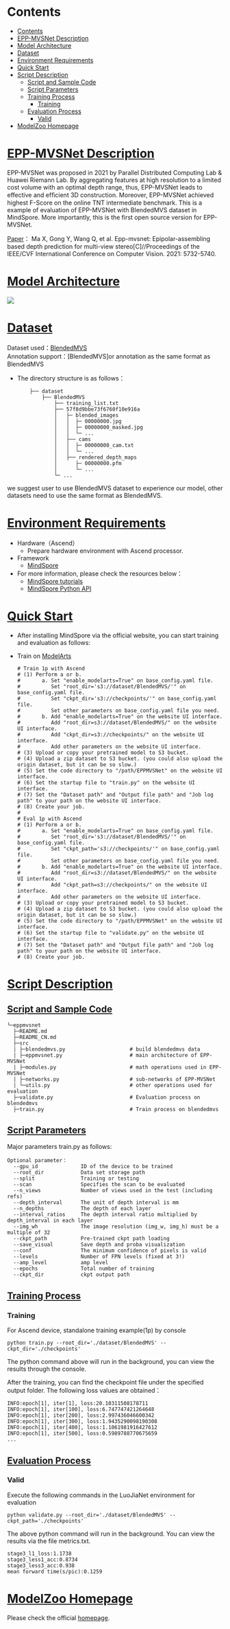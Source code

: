 # Contents

- [Contents](#contents)
- [EPP-MVSNet Description](#EPP-MVSNet-description)
- [Model Architecture](#model-architecture)
- [Dataset](#dataset)
- [Environment Requirements](#environment-requirements)
- [Quick Start](#quick-start)
- [Script Description](#script-description)
    - [Script and Sample Code](#script-and-sample-code)
    - [Script Parameters](#script-parameters)
    - [Training Process](#training-process)
        - [Training](#training)
    - [Evaluation Process](#evaluation-process)
        - [Valid](#valid)
- [ModelZoo Homepage](#modelzoo-homepage)

# [EPP-MVSNet Description](#contents)

EPP-MVSNet was proposed in 2021 by Parallel Distributed Computing Lab & Huawei Riemann Lab. By aggregating features at high resolution to a
limited cost volume with an optimal depth range, thus, EPP-MVSNet leads to effective and efﬁcient 3D construction. Moreover, EPP-MVSNet achieved
highest F-Score on the online TNT intermediate benchmark. This is a example of evaluation of EPP-MVSNet with BlendedMVS dataset in MindSpore. More
importantly, this is the first open source version for EPP-MVSNet.

[Paper](https://openaccess.thecvf.com/content/ICCV2021/html/Ma_EPP-MVSNet_Epipolar-Assembling_Based_Depth_Prediction_for_Multi-View_Stereo_ICCV_2021_paper.html)：
Ma X, Gong Y, Wang Q, et al. Epp-mvsnet: Epipolar-assembling based depth prediction for multi-view stereo[C]//Proceedings of the IEEE/CVF International Conference on Computer Vision. 2021: 5732-5740.


# [Model Architecture](#contents)

![](figs/network.png)

# [Dataset](#contents)

Dataset used：[BlendedMVS](https://github.com/YoYo000/BlendedMVS)  
Annotation support：[BlendedMVS]or annotation as the same format as BlendedMVS 

- The directory structure is as follows：

    ```text
        ├── dataset
            ├── BlendedMVS
                ├── training_list.txt
                ├── 57f8d9bbe73f6760f10e916a
                │   ├─ blended_images
                │   │  ├─ 00000000.jpg
                │   │  ├─ 00000000_masked.jpg  
                │   │  └─ ...
                │   ├── cams
                │   │  ├─ 00000000_cam.txt
                │   │  └─ ...
                │   ├── rendered_depth_maps
                │      ├─ 00000000.pfm
                │      └─ ...
                └─ ...
    ```
we suggest user to use BlendedMVS dataset to experience our model,
other datasets need to use the same format as BlendedMVS.

# [Environment Requirements](#contents)

- Hardware（Ascend）
    - Prepare hardware environment with Ascend processor.
- Framework
    - [MindSpore](https://www.mindspore.cn/install/en)
- For more information, please check the resources below：
    - [MindSpore tutorials](https://www.mindspore.cn/tutorials/en/master/index.html)
    - [MindSpore Python API](https://www.mindspore.cn/docs/en/master/index.html)

# [Quick Start](#contents)

- After installing MindSpore via the official website, you can start training and evaluation as follows:

- Train on [ModelArts](https://support.huaweicloud.com/modelarts/)

  ```text
  # Train 1p with Ascend
  # (1) Perform a or b.
  #       a. Set "enable_modelarts=True" on base_config.yaml file.
  #          Set "root_dir='s3://dataset/BlendedMVS/'" on base_config.yaml file.
  #          Set "ckpt_dir='s3://checkpoints/'" on base_config.yaml file.
  #          Set other parameters on base_config.yaml file you need.
  #       b. Add "enable_modelarts=True" on the website UI interface.
  #          Add "root_dir=s3://dataset/BlendedMVS/" on the website UI interface.
  #          Add "ckpt_dir=s3://checkpoints/" on the website UI interface.
  #          Add other parameters on the website UI interface.
  # (3) Upload or copy your pretrained model to S3 bucket.
  # (4) Upload a zip dataset to S3 bucket. (you could also upload the origin dataset, but it can be so slow.)
  # (5) Set the code directory to "/path/EPPMVSNet" on the website UI interface.
  # (6) Set the startup file to "train.py" on the website UI interface.
  # (7) Set the "Dataset path" and "Output file path" and "Job log path" to your path on the website UI interface.
  # (8) Create your job.
  #
  # Eval 1p with Ascend
  # (1) Perform a or b.
  #       a. Set "enable_modelarts=True" on base_config.yaml file.
  #          Set "root_dir='s3://dataset/BlendedMVS/'" on base_config.yaml file.
  #          Set "ckpt_path='s3://checkpoints/'" on base_config.yaml file.
  #          Set other parameters on base_config.yaml file you need.
  #       b. Add "enable_modelarts=True" on the website UI interface.
  #          Add "root_dir=s3://dataset/BlendedMVS/" on the website UI interface.
  #          Add "ckpt_path=s3://checkpoints/" on the website UI interface.
  #          Add other parameters on the website UI interface.
  # (3) Upload or copy your pretrained model to S3 bucket.
  # (4) Upload a zip dataset to S3 bucket. (you could also upload the origin dataset, but it can be so slow.)
  # (5) Set the code directory to "/path/EPPMVSNet" on the website UI interface.
  # (6) Set the startup file to "validate.py" on the website UI interface.
  # (7) Set the "Dataset path" and "Output file path" and "Job log path" to your path on the website UI interface.
  # (8) Create your job.
  ```
# [Script Description](#contents)

## [Script and Sample Code](#contents)

```
└─eppmvsnet
  ├─README.md
  ├─README_CN.md
  ├─src
  | ├─blendedmvs.py                     # build blendedmvs data
  | ├─eppmvsnet.py                      # main architecture of EPP-MVSNet
  | ├─modules.py                        # math operations used in EPP-MVSNet
  | ├─networks.py                       # sub-networks of EPP-MVSNet
  | └─utils.py                          # other operations used for evaluation
  ├─validate.py                         # Evaluation process on blendedmvs
  ├─train.py                            # Train process on blendedmvs
```

## [Script Parameters](#contents)

Major parameters train.py as follows:


  ```
  Optional parameter：
    --gpu_id              ID of the device to be trained
    --root_dir            Data set storage path
    --split               Training or testing
    --scan                Specifies the scan to be evaluated
    --n_views             Number of views used in the test (including refs)
    --depth_interval      The unit of depth interval is mm
    --n_depths            The depth of each layer
    --interval_ratios     The depth interval ratio multiplied by depth_interval in each layer
    --img_wh              The image resolution (img_w, img_h) must be a multiple of 32
    --ckpt_path           Pre-trained ckpt path loading
    --save_visual         Save depth and proba visualization
    --conf                The minimum confidence of pixels is valid
    --levels              Number of FPN levels (fixed at 3!)
    --amp_level           amp level
    --epochs              Total number of training
    --ckpt_dir            ckpt output path
  ```

## [Training Process](#contents)

### Training

For Ascend device, standalone training example(1p) by console

```
python train.py --root_dir='./dataset/BlendedMVS' --ckpt_dir='./checkpoints'
```

The python command above will run in the background, you can view the results through the console.

After the training, you can find the checkpoint file under the specified output folder. The following loss values are obtained：

```text
INFO:epoch[1], iter[1], loss:20.10311508178711
INFO:epoch[1], iter[100], loss:6.747747421264648
INFO:epoch[1], iter[200], loss:2.997436046600342
INFO:epoch[1], iter[300], loss:1.9435290098190308
INFO:epoch[1], iter[400], loss:1.1061981916427612
INFO:epoch[1], iter[500], loss:0.5989788770675659
...
```

## [Evaluation Process](#contents)

### Valid

Execute the following commands in the LuoJiaNet environment for evaluation

```
python validate.py --root_dir='./dataset/BlendedMVS' --ckpt_path='./checkpoints'
```

The above python command will run in the background. You can view the results via the file metrics.txt.

```text
stage3_l1_loss:1.1738
stage3_less1_acc:0.8734
stage3_less3_acc:0.938
mean forward time(s/pic):0.1259
```


# [ModelZoo Homepage](#contents)

 Please check the official [homepage](https://gitee.com/mindspore/models).
